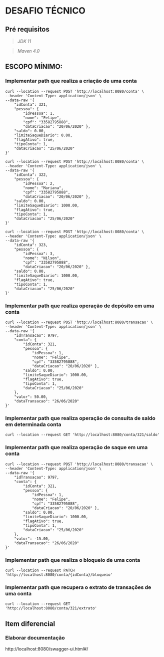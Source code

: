 # DESAFIO TÉCNICO


## Pré requisitos
> *JDK 11*

> *Maven 4.0*


## ESCOPO MÍNIMO:

### Implementar path que realiza a criação de uma conta

```
curl --location --request POST 'http://localhost:8080/conta' \
--header 'Content-Type: application/json' \
--data-raw '{
    "idConta": 321,
    "pessoa": {
        "idPessoa": 1,
        "nome": "Felipe",
        "cpf": "33582795888",
        "dataCriacao": "20/06/2020" },
    "saldo": 0.00,
    "limiteSaqueDiario": 0.00,
    "flagAtivo": true,
    "tipoConta": 1,
    "dataCriacao": "25/06/2020"
}'
```

```
curl --location --request POST 'http://localhost:8080/conta' \
--header 'Content-Type: application/json' \
--data-raw '{
    "idConta": 322,
    "pessoa": {
        "idPessoa": 2,
        "nome": "Mariana",
        "cpf": "33582795888",
        "dataCriacao": "20/06/2020" },
    "saldo": 0.00,
    "limiteSaqueDiario": 1000.00,
    "flagAtivo": true,
    "tipoConta": 1,
    "dataCriacao": "25/06/2020"
}'
```

```
curl --location --request POST 'http://localhost:8080/conta' \
--header 'Content-Type: application/json' \
--data-raw '{
    "idConta": 323,
    "pessoa": {
        "idPessoa": 3,
        "nome": "Nilson",
        "cpf": "33582795888",
        "dataCriacao": "20/06/2020" },
    "saldo": 0.00,
    "limiteSaqueDiario": 1000.00,
    "flagAtivo": true,
    "tipoConta": 1,
    "dataCriacao": "25/06/2020"
}'
```


### Implementar path que realiza operação de depósito em uma conta


```
curl --location --request POST 'http://localhost:8080/transacao' \
--header 'Content-Type: application/json' \
--data-raw '{
    "idTransacao": 9797,
    "conta": {
        "idConta": 321,
        "pessoa": {
            "idPessoa": 1,
            "nome": "Felipe",
            "cpf": "33582795888",
            "dataCriacao": "20/06/2020" },
        "saldo": 0.00,
        "limiteSaqueDiario": 1000.00,
        "flagAtivo": true,
        "tipoConta": 1,
        "dataCriacao": "25/06/2020"
    },
    "valor": 50.00,
    "dataTransacao": "26/06/2020"
}'
```


### Implementar path que realiza operação de consulta de saldo em determinada conta

```
curl --location --request GET 'http://localhost:8080/conta/321/saldo'
```


### Implementar path que realiza operação de saque em uma conta

```
curl --location --request POST 'http://localhost:8080/transacao' \
--header 'Content-Type: application/json' \
--data-raw '{
    "idTransacao": 9797,
    "conta": {
        "idConta": 321,
        "pessoa": {
            "idPessoa": 1,
            "nome": "Felipe",
            "cpf": "33582795888",
            "dataCriacao": "20/06/2020" },
        "saldo": 0.00,
        "limiteSaqueDiario": 1000.00,
        "flagAtivo": true,
        "tipoConta": 1,
        "dataCriacao": "25/06/2020"
    },
    "valor": -15.00,
    "dataTransacao": "26/06/2020"
}'
```


### Implementar path que realiza o bloqueio de uma conta

```
curl --location --request PATCH 'http://localhost:8080/conta/{idConta}/bloqueio'
```


### Implementar path que recupera o extrato de transações de uma conta

```
curl --location --request GET 'http://localhost:8080/conta/321/extrato'
```


## Item diferencial

### Elaborar documentação
http://localhost:8080/swagger-ui.html#/
